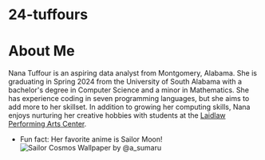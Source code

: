 # 24-tuffours
<h1>About Me</h1>  

Nana Tuffour is an aspiring data analyst from Montgomery, Alabama. She is graduating in Spring 2024 from the University of South Alabama with a bachelor's degree in Computer Science and a minor in Mathematics. She has experience coding in seven programming languages, but she aims to add more to her skillset. In addition to growing her computing skills, Nana enjoys nurturing her creative hobbies with students at the [Laidlaw Performing Arts Center](https://www.southalabama.edu/colleges/artsandsci/theatre/).

* Fun fact: Her favorite anime is Sailor Moon!
![Sailor Cosmos Wallpaper by @a_sumaru](https://www.pinterest.com/pin/516154807306295398/.jpg)

